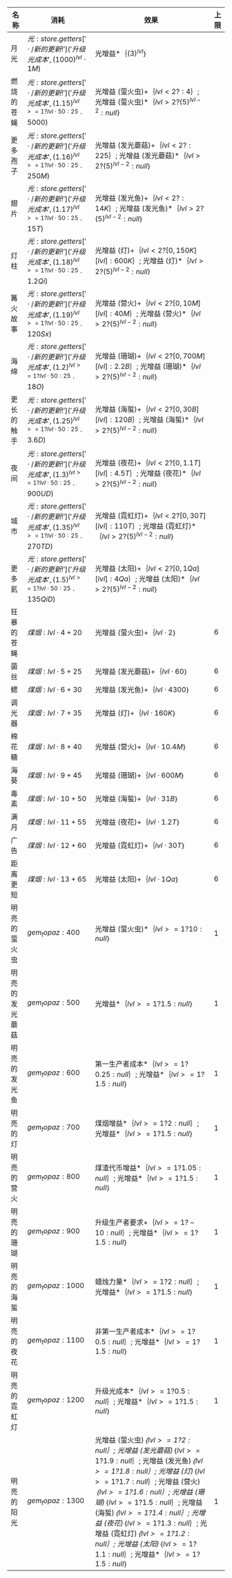 | 名称  | 消耗  | 效果  | 上限  |
| --- | --- | --- | --- |
| 月光 | ${ 光: store.getters[' \cdot /新的更新!']('升级光成本', {(1000)}^{lvl}  \cdot  1M) }$ | 光增益*｛${(3)}^{lvl}$｝ |  |
| 燃烧的苍蝇 | ${ 光: store.getters[' \cdot /新的更新!']('升级光成本', {(1.15)}^{lvl >= 1 ? lvl  \cdot  50 : 25}  \cdot  5000) }$ | 光增益 (萤火虫)+｛$lvl < 2 ?  : 4$｝; 光增益 (萤火虫)*｛$lvl > 2 ? {(5)}^{lvl - 2} : null$｝ |  |
| 更多孢子 | ${ 光: store.getters[' \cdot /新的更新!']('升级光成本', {(1.16)}^{lvl >= 1 ? lvl  \cdot  50 : 25}  \cdot  250M) }$ | 光增益 (发光蘑菇)+｛$lvl < 2 ?  : 225$｝; 光增益 (发光蘑菇)*｛$lvl > 2 ? {(5)}^{lvl - 2} : null$｝ |  |
| 翅片 | ${ 光: store.getters[' \cdot /新的更新!']('升级光成本', {(1.17)}^{lvl >= 1 ? lvl  \cdot  50 : 25}  \cdot  15T) }$ | 光增益 (发光鱼)+｛$lvl < 2 ?  : 14K$｝; 光增益 (发光鱼)*｛$lvl > 2 ? {(5)}^{lvl - 2} : null$｝ |  |
| 灯柱 | ${ 光: store.getters[' \cdot /新的更新!']('升级光成本', {(1.18)}^{lvl >= 1 ? lvl  \cdot  50 : 25}  \cdot  1.2Qi) }$ | 光增益 (灯)+｛$lvl < 2 ? [0, 150K][lvl] : 600K$｝; 光增益 (灯)*｛$lvl > 2 ? {(5)}^{lvl - 2} : null$｝ |  |
| 篝火故事 | ${ 光: store.getters[' \cdot /新的更新!']('升级光成本', {(1.19)}^{lvl >= 1 ? lvl  \cdot  50 : 25}  \cdot  120Sx) }$ | 光增益 (营火)+｛$lvl < 2 ? [0, 10M][lvl] : 40M$｝; 光增益 (营火)*｛$lvl > 2 ? {(5)}^{lvl - 2} : null$｝ |  |
| 海绵 | ${ 光: store.getters[' \cdot /新的更新!']('升级光成本', {(1.2)}^{lvl >= 1 ? lvl  \cdot  50 : 25}  \cdot  18O) }$ | 光增益 (珊瑚)+｛$lvl < 2 ? [0, 700M][lvl] : 2.2B$｝; 光增益 (珊瑚)*｛$lvl > 2 ? {(5)}^{lvl - 2} : null$｝ |  |
| 更长的触手 | ${ 光: store.getters[' \cdot /新的更新!']('升级光成本', {(1.25)}^{lvl >= 1 ? lvl  \cdot  50 : 25}  \cdot  3.6D) }$ | 光增益 (海蜇)+｛$lvl < 2 ? [0, 30B][lvl] : 120B$｝; 光增益 (海蜇)*｛$lvl > 2 ? {(5)}^{lvl - 2} : null$｝ |  |
| 夜间 | ${ 光: store.getters[' \cdot /新的更新!']('升级光成本', {(1.3)}^{lvl >= 1 ? lvl  \cdot  50 : 25}  \cdot  900UD) }$ | 光增益 (夜花)+｛$lvl < 2 ? [0, 1.1T][lvl] : 4.5T$｝; 光增益 (夜花)*｛$lvl > 2 ? {(5)}^{lvl - 2} : null$｝ |  |
| 城市 | ${ 光: store.getters[' \cdot /新的更新!']('升级光成本', {(1.35)}^{lvl >= 1 ? lvl  \cdot  50 : 25}  \cdot  270TD) }$ | 光增益 (霓虹灯)+｛$lvl < 2 ? [0, 30T][lvl] : 110T$｝; 光增益 (霓虹灯)*｛$lvl > 2 ? {(5)}^{lvl - 2} : null$｝ |  |
| 更多氦 | ${ 光: store.getters[' \cdot /新的更新!']('升级光成本', {(1.5)}^{lvl >= 1 ? lvl  \cdot  50 : 25}  \cdot  135QiD) }$ | 光增益 (太阳)+｛$lvl < 2 ? [0, 1Qa][lvl] : 4Qa$｝; 光增益 (太阳)*｛$lvl > 2 ? {(5)}^{lvl - 2} : null$｝ |  |
| 狂暴的苍蝇 | ${ 煤烟: lvl  \cdot  4 + 20 }$ | 光增益 (萤火虫)+｛$lvl  \cdot  2$｝ | 6 |
| 菌丝 | ${ 煤烟: lvl  \cdot  5 + 25 }$ | 光增益 (发光蘑菇)+｛$lvl  \cdot  60$｝ | 6 |
| 鳃 | ${ 煤烟: lvl  \cdot  6 + 30 }$ | 光增益 (发光鱼)+｛$lvl  \cdot  4300$｝ | 6 |
| 调光器 | ${ 煤烟: lvl  \cdot  7 + 35 }$ | 光增益 (灯)+｛$lvl  \cdot  160K$｝ | 6 |
| 棉花糖 | ${ 煤烟: lvl  \cdot  8 + 40 }$ | 光增益 (营火)+｛$lvl  \cdot  10.4M$｝ | 6 |
| 海葵 | ${ 煤烟: lvl  \cdot  9 + 45 }$ | 光增益 (珊瑚)+｛$lvl  \cdot  600M$｝ | 6 |
| 毒素 | ${ 煤烟: lvl  \cdot  10 + 50 }$ | 光增益 (海蜇)+｛$lvl  \cdot  31B$｝ | 6 |
| 满月 | ${ 煤烟: lvl  \cdot  11 + 55 }$ | 光增益 (夜花)+｛$lvl  \cdot  1.2T$｝ | 6 |
| 广告 | ${ 煤烟: lvl  \cdot  12 + 60 }$ | 光增益 (霓虹灯)+｛$lvl  \cdot  30T$｝ | 6 |
| 距离更短 | ${ 煤烟: lvl  \cdot  13 + 65 }$ | 光增益 (太阳)+｛$lvl  \cdot  1Qa$｝ | 6 |
| 明亮的萤火虫 | ${ gem_topaz: 400 }$ | 光增益 (萤火虫)*｛$lvl >= 1 ? 10 : null$｝ | 1 |
| 明亮的发光蘑菇 | ${ gem_topaz: 500 }$ | 光增益*｛$lvl >= 1 ? 1.5 : null$｝ | 1 |
| 明亮的发光鱼 | ${ gem_topaz: 600 }$ | 第一生产者成本*｛$lvl >= 1 ? 0.25 : null$｝; 光增益*｛$lvl >= 1 ? 1.5 : null$｝ | 1 |
| 明亮的灯 | ${ gem_topaz: 700 }$ | 煤烟增益*｛$lvl >= 1 ? 2 : null$｝; 光增益*｛$lvl >= 1 ? 1.5 : null$｝ | 1 |
| 明亮的营火 | ${ gem_topaz: 800 }$ | 煤渣代币增益*｛$lvl >= 1 ? 1.05 : null$｝; 光增益*｛$lvl >= 1 ? 1.5 : null$｝ | 1 |
| 明亮的珊瑚 | ${ gem_topaz: 900 }$ | 升级生产者要求+｛$lvl >= 1 ? -10 : null$｝; 光增益*｛$lvl >= 1 ? 1.5 : null$｝ | 1 |
| 明亮的海蜇 | ${ gem_topaz: 1000 }$ | 蜡烛力量*｛$lvl >= 1 ? 2 : null$｝; 光增益*｛$lvl >= 1 ? 1.5 : null$｝ | 1 |
| 明亮的夜花 | ${ gem_topaz: 1100 }$ | 非第一生产者成本*｛$lvl >= 1 ? 0.5 : null$｝; 光增益*｛$lvl >= 1 ? 1.5 : null$｝ | 1 |
| 明亮的霓虹灯 | ${ gem_topaz: 1200 }$ | 升级光成本*｛$lvl >= 1 ? 0.5 : null$｝; 光增益*｛$lvl >= 1 ? 1.5 : null$｝ | 1 |
| 明亮的阳光 | ${ gem_topaz: 1300 }$ | 光增益 (萤火虫)*｛$lvl >= 1 ? 2 : null$｝; 光增益 (发光蘑菇)*｛$lvl >= 1 ? 1.9 : null$｝; 光增益 (发光鱼)*｛$lvl >= 1 ? 1.8 : null$｝; 光增益 (灯)*｛$lvl >= 1 ? 1.7 : null$｝; 光增益 (营火)*｛$lvl >= 1 ? 1.6 : null$｝; 光增益 (珊瑚)*｛$lvl >= 1 ? 1.5 : null$｝; 光增益 (海蜇)*｛$lvl >= 1 ? 1.4 : null$｝; 光增益 (夜花)*｛$lvl >= 1 ? 1.3 : null$｝; 光增益 (霓虹灯)*｛$lvl >= 1 ? 1.2 : null$｝; 光增益 (太阳)*｛$lvl >= 1 ? 1.1 : null$｝; 光增益*｛$lvl >= 1 ? 1.5 : null$｝ | 1 |

